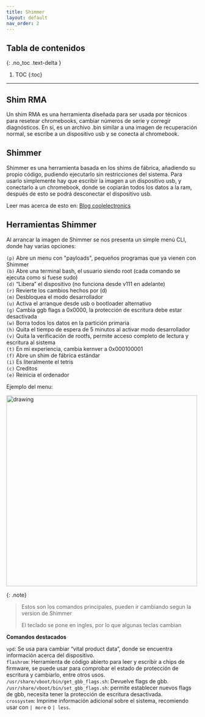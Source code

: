 ```yaml
---
title: Shimmer
layout: default
nav_order: 2
---
```


## Tabla de contenidos
{: .no_toc .text-delta }

1. TOC
{:toc}

---

## Shim RMA

Un shim RMA es una herramienta diseñada para ser usada por técnicos para resetear chromebooks, cambiar números de serie y corregir diagnósticos. 
En sí, es un archivo .bin similar a una imagen de recuperación normal, se escribe a un dispositivo usb y se conecta al chromebook. 


## Shimmer

Shimmer es una herramienta basada en los shims de fábrica, añadiendo su propio código, pudiendo ejecutarlo sin restricciones del sistema.
Para usarlo simplemente hay que escribir la imagen a un dispositivo usb, y conectarlo a un chromebook, donde se copiarán todos los datos a la ram, después de esto se podrá desconectar el dispositivo usb.

Leer mas acerca de esto en: [Blog coolelectronics]


## Herramientas Shimmer

Al arrancar la imagen de Shimmer se nos presenta un simple menú CLI, donde hay varias opciones:

```(p)``` Abre un menu con "payloads", pequeños programas que ya vienen con Shimmer \
```(b)``` Abre una terminal bash, el usuario siendo root (cada comando se ejecuta como si fuese sudo) \
```(d)``` “Libera” el dispositivo (no funciona desde v111 en adelante) \
```(r)``` Revierte los cambios hechos por (d) \
```(m)``` Desbloquea el modo desarrollador \
```(u)``` Activa el arranque desde usb o bootloader alternativo \
```(g)``` Cambia ggb flags a 0x0000, la protección de escritura debe estar desactivada \
```(w)``` Borra todos los datos en la partición primaria \
```(h)``` Quita el tiempo de espera de 5 minutos al activar modo desarrollador \
```(v)``` Quita la verificación de rootfs, permite acceso completo de lectura y escritura al sistema \
```(t)``` En mi experiencia, cambia kernver a 0x000100001 \
```(f)``` Abre un shim de fábrica estándar \
```(i)``` Es literalmente el tetris \
```(c)``` Creditos \
```(e)``` Reinicia el ordenador

Ejemplo del menu:

<img src="images/shimmer.jpg" alt="drawing" width="500"/>

{: .note}
>Estos son los comandos principales, pueden ir cambiando segun la version de Shimmer
>
>El teclado se pone en ingles, por lo que algunas teclas cambian

__Comandos destacados__

```vpd```: Se usa para cambiar “vital product data”, donde se encuentra información acerca del dispositivo. \
```flashrom```: Herramienta de código abierto para leer y escribir a chips de firmware, se puede usar para comprobar el estado de protección de escritura y cambiarlo, entre otros usos. \
```/usr/share/vboot/bin/get_gbb_flags.sh```: Devuelve flags de gbb. \
```/usr/share/vboot/bin/set_gbb_flags.sh```: permite establecer nuevos flags de gbb, necesita tener la protección de escritura desactivada. \
```crossystem```: Imprime información adicional sobre el sistema, recomiendo usar con ```| more``` o ```| less```.

[Blog coolelectronics]: https://blog.coolelectronics.me/breaking-cros-2/ 